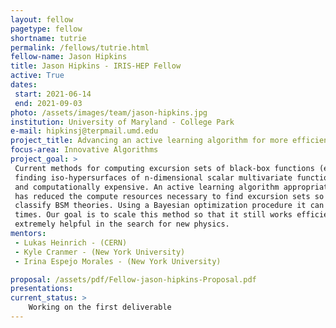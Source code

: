 ```yaml
---
layout: fellow
pagetype: fellow
shortname: tutrie
permalink: /fellows/tutrie.html
fellow-name: Jason Hipkins
title: Jason Hipkins - IRIS-HEP Fellow
active: True
dates:
 start: 2021-06-14
 end: 2021-09-03
photo: /assets/images/team/jason-hipkins.jpg
institution: University of Maryland - College Park
e-mail: hipkinsj@terpmail.umd.edu
project_title: Advancing an active learning algorithm for more efficient generation of Monte Carlo for exclusion plots
focus-area: Innovative Algorithms
project_goal: >
 Current methods for computing excursion sets of black-box functions (equivalently
 finding iso-hypersurfaces of n-dimensional scalar multivariate functions) are embarrassingly parallel
 and computationally expensive. An active learning algorithm appropriately named ‘excursion’
 has reduced the compute resources necessary to find excursion sets so that researchers can quickly
 classify BSM theories. Using a Bayesian optimization procedure it can compute excursion sets in record
 times. Our goal is to scale this method so that it still works efficiently in higher dimensions. It will be
 extremely helpful in the search for new physics.
mentors:
 - Lukas Heinrich - (CERN)
 - Kyle Cranmer - (New York University)
 - Irina Espejo Morales - (New York University)

proposal: /assets/pdf/Fellow-jason-hipkins-Proposal.pdf
presentations:
current_status: >
	Working on the first deliverable
---
```

